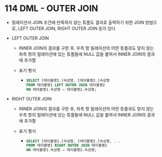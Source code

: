 # 114 DML - OUTER JOIN

- 릴레이션서 JOIN 조건에 만족하지 않는 튜플도 결과로 출력하기 위한 JOIN 방법으로, LEFT OUTER JOIN, RIGHT OUTER JOIN 등이 있다

- LEFT OUTER JOIN

  - INNER JOIN의 결과를 구한 후, 우측 항 릴레이션의 어떤 튜플과도 맞지 않는 좌측 항의 릴레이션에 있는 튜플들에 NULL 값을 붙여서 INNER JOIN의 결과에 추가함

  - 표기 형식

    - ```SQL
      SELECT [테이블명1.]속성명, [테이블명2.]속성명
      FROM 테이블명1 LEFT OUTER JOIN 테이블명2
      ON 테이블명1.속성명 = 테이블명2.속성명;
      ```

- RIGHT OUTER JOIN

  - INNER JOIN의 결과를 구한 후, 좌측 항 릴레이션의 어떤 튜플과도 맞지 않는 우측 항의 릴레이션에 있는 튜플들에 NULL 값을 붙여서 INNER JOIN의 결과에 추가함

  - 표기 형식

    - ```SQL
      SELECT [테이블명1.]속성명, [테이블명2.]속성명, ...
      FROM 테이블명1 RIGHT OUTER JOIN 테이블명2
      ON 테이블명1.속성명 = 테이블명2.속성명;
      ```